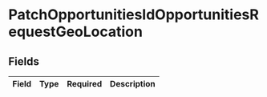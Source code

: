 # PatchOpportunitiesIdOpportunitiesRequestGeoLocation


## Fields

| Field       | Type        | Required    | Description |
| ----------- | ----------- | ----------- | ----------- |